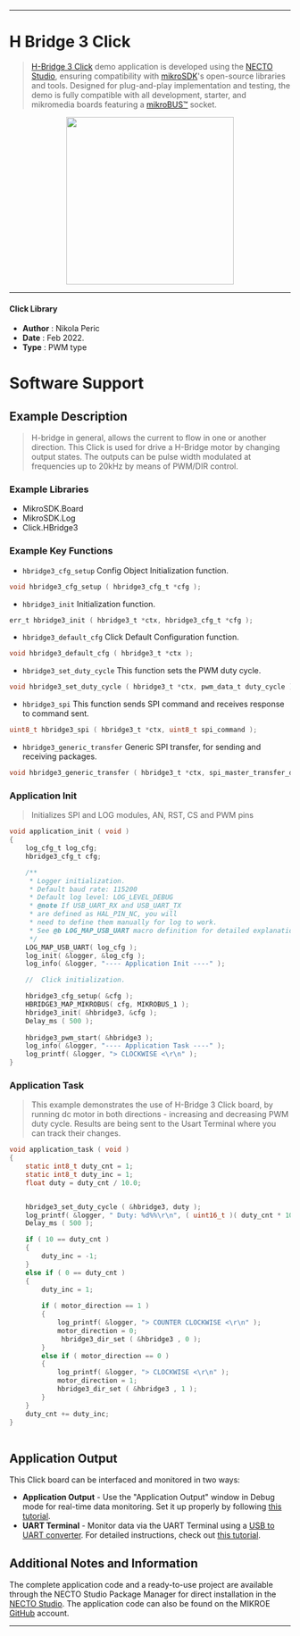 
---
# H Bridge 3 Click

> [H-Bridge 3 Click](https://www.mikroe.com/?pid_product=MIKROE-3613) demo application is developed using
the [NECTO Studio](https://www.mikroe.com/necto), ensuring compatibility with [mikroSDK](https://www.mikroe.com/mikrosdk)'s
open-source libraries and tools. Designed for plug-and-play implementation and testing, the demo is fully compatible with
all development, starter, and mikromedia boards featuring a [mikroBUS&trade;](https://www.mikroe.com/mikrobus) socket.

<p align="center">
  <img src="https://www.mikroe.com/?pid_product=MIKROE-3613&image=1" height=300px>
</p>

---

#### Click Library

- **Author**        : Nikola Peric
- **Date**          : Feb 2022.
- **Type**          : PWM type

# Software Support

## Example Description

> H-bridge in general, allows the current to flow in one or another direction.
> This Click is used for drive a H-Bridge motor by changing output states. 
> The outputs can be pulse width modulated at frequencies up to 20kHz by means of PWM/DIR control. 

### Example Libraries

- MikroSDK.Board
- MikroSDK.Log
- Click.HBridge3

### Example Key Functions

- `hbridge3_cfg_setup` Config Object Initialization function. 
```c
void hbridge3_cfg_setup ( hbridge3_cfg_t *cfg );
``` 
 
- `hbridge3_init` Initialization function. 
```c
err_t hbridge3_init ( hbridge3_t *ctx, hbridge3_cfg_t *cfg );
```

- `hbridge3_default_cfg` Click Default Configuration function. 
```c
void hbridge3_default_cfg ( hbridge3_t *ctx );
```

- `hbridge3_set_duty_cycle` This function sets the PWM duty cycle. 
```c
void hbridge3_set_duty_cycle ( hbridge3_t *ctx, pwm_data_t duty_cycle );
```
 
- `hbridge3_spi` This function sends SPI command and receives response to command sent. 
```c
uint8_t hbridge3_spi ( hbridge3_t *ctx, uint8_t spi_command );
```

- `hbridge3_generic_transfer` Generic SPI transfer, for sending and receiving packages. 
```c
void hbridge3_generic_transfer ( hbridge3_t *ctx, spi_master_transfer_data_t *block );
```

### Application Init

> Initializes SPI and LOG modules, AN, RST, CS and PWM pins

```c
void application_init ( void )
{
    log_cfg_t log_cfg;
    hbridge3_cfg_t cfg;

    /** 
     * Logger initialization.
     * Default baud rate: 115200
     * Default log level: LOG_LEVEL_DEBUG
     * @note If USB_UART_RX and USB_UART_TX 
     * are defined as HAL_PIN_NC, you will 
     * need to define them manually for log to work. 
     * See @b LOG_MAP_USB_UART macro definition for detailed explanation.
     */
    LOG_MAP_USB_UART( log_cfg );
    log_init( &logger, &log_cfg );
    log_info( &logger, "---- Application Init ----" );

    //  Click initialization.

    hbridge3_cfg_setup( &cfg );
    HBRIDGE3_MAP_MIKROBUS( cfg, MIKROBUS_1 );
    hbridge3_init( &hbridge3, &cfg );
    Delay_ms ( 500 );
    
    hbridge3_pwm_start( &hbridge3 );
    log_info( &logger, "---- Application Task ----" );
    log_printf( &logger, "> CLOCKWISE <\r\n" );
}
```

### Application Task

>  This example demonstrates the use of H-Bridge 3 Click board, 
>  by running dc motor in both directions - increasing and decreasing PWM duty cycle.
>  Results are being sent to the Usart Terminal where you can track their changes.

```c
void application_task ( void )
{
    static int8_t duty_cnt = 1;
    static int8_t duty_inc = 1;
    float duty = duty_cnt / 10.0;


    hbridge3_set_duty_cycle ( &hbridge3, duty );
    log_printf( &logger, " Duty: %d%%\r\n", ( uint16_t )( duty_cnt * 10 ) );
    Delay_ms ( 500 );

    if ( 10 == duty_cnt ) 
    {
        duty_inc = -1;
    }
    else if ( 0 == duty_cnt ) 
    {
        duty_inc = 1;
        
        if ( motor_direction == 1 )
        {
            log_printf( &logger, "> COUNTER CLOCKWISE <\r\n" );
            motor_direction = 0;
             hbridge3_dir_set ( &hbridge3 , 0 );
        }
        else if ( motor_direction == 0 )
        {
            log_printf( &logger, "> CLOCKWISE <\r\n" );
            motor_direction = 1;
            hbridge3_dir_set ( &hbridge3 , 1 );
        }
    }
    duty_cnt += duty_inc;
}
  

```

## Application Output

This Click board can be interfaced and monitored in two ways:
- **Application Output** - Use the "Application Output" window in Debug mode for real-time data monitoring.
Set it up properly by following [this tutorial](https://www.youtube.com/watch?v=ta5yyk1Woy4).
- **UART Terminal** - Monitor data via the UART Terminal using
a [USB to UART converter](https://www.mikroe.com/click/interface/usb?interface*=uart,uart). For detailed instructions,
check out [this tutorial](https://help.mikroe.com/necto/v2/Getting%20Started/Tools/UARTTerminalTool).

## Additional Notes and Information

The complete application code and a ready-to-use project are available through the NECTO Studio Package Manager for 
direct installation in the [NECTO Studio](https://www.mikroe.com/necto). The application code can also be found on
the MIKROE [GitHub](https://github.com/MikroElektronika/mikrosdk_click_v2) account.

---
